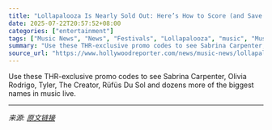 ```yaml
---
title: "Lollapalooza Is Nearly Sold Out: Here’s How to Score (and Save on) Last-Minute Tickets"
date: 2025-07-22T20:57:52+08:00
categories: ["entertainment"]
tags: ["Music News", "News", "Festivals", "Lollapalooza", "music", "Music Festivals", "noads", "shopping", "tickets"]
summary: "Use these THR-exclusive promo codes to see Sabrina Carpenter, Olivia Rodrigo, Tyler, The Creator, Rüfüs Du Sol and dozens more of the biggest names in music live."
source_url: "https://www.hollywoodreporter.com/news/music-news/lollapalooza-pass-deals-2025-festival-tickets-discount-codes-1236325921/"
---
```


Use these THR-exclusive promo codes to see Sabrina Carpenter, Olivia Rodrigo, Tyler, The Creator, Rüfüs Du Sol and dozens more of the biggest names in music live.

---

*来源: [原文链接](https://www.hollywoodreporter.com/news/music-news/lollapalooza-pass-deals-2025-festival-tickets-discount-codes-1236325921/)*

